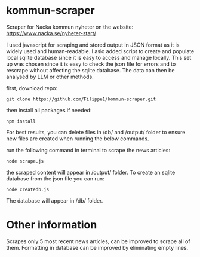 # kommun-scraper
Scraper for Nacka kommun nyheter on the website: https://www.nacka.se/nyheter-start/ 

I used javascript for scraping and stored output in JSON format as it is widely used and human-readable. I aslo added script to 
create and populate local sqlite database since it is easy to access and manage locally. This set up was chosen since it is easy to check the json file for errors and to rescrape without affecting the sqlite database. The data can then be analysed by LLM or other methods. 

first, download repo: 
```
git clone https://github.com/Filippe1/kommun-scraper.git
```

then install all packages if needed: 
```
npm install
```

For best results, you can delete files in /db/ and /output/ folder to ensure new files are created when running the below commands.


run the following command in terminal to scrape the news articles: 
```
node scrape.js
```

the scraped content will appear in /output/ folder. To create an sqlite database from the json file you can run: 
```
node createdb.js
```

The database will appear in /db/ folder. 

# Other information

Scrapes only 5 most recent news articles, can be improved to scrape all of them. Formatting in database can be improved by eliminating empty lines. 


